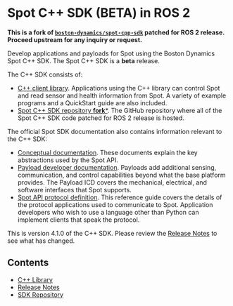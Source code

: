<!--
Copyright (c) 2023 Boston Dynamics, Inc.  All rights reserved.

Downloading, reproducing, distributing or otherwise using the SDK Software
is subject to the terms and conditions of the Boston Dynamics Software
Development Kit License (20191101-BDSDK-SL).
-->

# Spot C++ SDK (BETA) in ROS 2

**This is a fork of [`boston-dynamics/spot-cpp-sdk`](https://github.com/boston-dynamics/spot-cpp-sdk) patched for ROS 2 release. Proceed upstream for any inquiry or request.**

Develop applications and payloads for Spot using the Boston Dynamics Spot C++ SDK. The Spot C++ SDK is a **beta** release.

The C++ SDK consists of:

- [C++ client library](https://github.com/bdaiinstitute/spot-cpp-sdk/tree/ros2/docs/cpp). Applications using the C++ library can control Spot and read sensor and health information from Spot. A variety of example programs and a QuickStart guide are also included.
- [Spot C++ SDK repository **fork***](https://github.com/bdaiinstitute/spot-cpp-sdk/tree/ros2). The GitHub repository where all of the Spot C++ SDK code patched for ROS 2 release is hosted.

The official Spot SDK documentation also contains information relevant to the C++ SDK:

- [Conceptual documentation](https://dev.bostondynamics.com/docs/concepts/readme). These documents explain the key abstractions used by the Spot API.
- [Payload developer documentation](https://dev.bostondynamics.com/docs/payload/readme). Payloads add additional sensing, communication, and control capabilities beyond what the base platform provides. The Payload ICD covers the mechanical, electrical, and software interfaces that Spot supports.
- [Spot API protocol definition](https://dev.bostondynamics.com/docs/protos/readme). This reference guide covers the details of the protocol applications used to communicate to Spot. Application developers who wish to use a language other than Python can implement clients that speak the protocol.

This is version 4.1.0 of the C++ SDK. Please review the [Release Notes](https://github.com/bdaiinstitute/spot-cpp-sdk/blob/ros2/docs/cpp_release_notes.md) to see what has changed.

## Contents

- [C++ Library](https://github.com/bdaiinstitute/spot-cpp-sdk/tree/ros2/docs/cpp)
- [Release Notes](https://github.com/bdaiinstitute/spot-cpp-sdk/blob/ros2/docs/cpp_release_notes.md)
- [SDK Repository](https://github.com/bdaiinstitute/spot-cpp-sdk)
